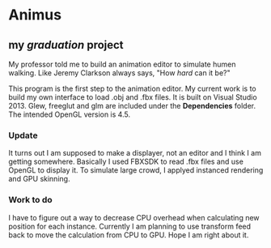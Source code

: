 # Animus
## my _graduation_ project
My professor told me to build an animation editor to simulate humen walking. Like Jeremy Clarkson always says, "How _hard_ can it be?"

This program is the first step to the animation editor. My current work is to build my own interface to load .obj and .fbx files. 
It is built on Visual Studio 2013. Glew, freeglut and glm are included under the __Dependencies__ folder. 
The intended OpenGL version is 4.5.

### Update
It turns out I am supposed to make a displayer, not an editor and I think I am getting somewhere. Basically I used FBXSDK to read .fbx files and use OpenGL to display it.
To simulate large crowd, I applyed instanced rendering and GPU skinning.

### Work to do
I have to figure out a way to decrease CPU overhead when calculating new position for each instance. Currently I am planning to use transform feed back to move the calculation from CPU to GPU. Hope I am right about it.